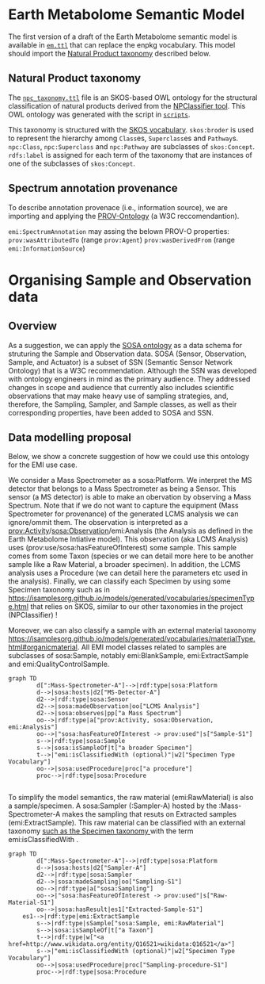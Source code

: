# Earth Metabolome Semantic Model
The first version of a draft of the Earth Metabolome semantic model is available in [`em.ttl`](em.ttl) that can replace the enpkg vocabulary. This model should import the [Natural Product taxonomy](#Natural_Product_taxonomy) described below. 

## Natural Product taxonomy
The [`npc_taxonomy.ttl`](npc_taxonomy.ttl) file is an SKOS-based OWL ontology for the structural classification of natural products derived from the [NPClassifier tool](https://pubs.acs.org/doi/10.1021/acs.jnatprod.1c00399). This OWL ontology was generated with the script in [`scripts`](scripts/natural_product_taxonomy).

This taxonomy is structured with the [SKOS vocabulary](https://www.w3.org/TR/skos-reference). `skos:broder` is used to represent the hierarchy among `Class`es, `Superclass`es and `Pathway`s.  `npc:Class`, `npc:Superclass` and `npc:Pathway` are subclasses of `skos:Concept`. `rdfs:label` is assigned for each term of the taxonomy that are instances of one of the subclasses of `skos:Concept`.

## Spectrum annotation provenance
To describe annotation provenace (i.e., information source), we are importing and applying the [PROV-Ontology](https://www.w3.org/TR/prov-o/) (a W3C reccomendantion).

`emi:SpectrumAnnotation` may assing the belown PROV-O properties:
`prov:wasAttributedTo` (range `prov:Agent`)
`prov:wasDerivedFrom`  (range `emi:InformationSource`)


# Organising Sample and Observation data

## Overview

As a suggestion, we can apply the [SOSA ontology](https://www.w3.org/TR/vocab-ssn/) as a data schema for struturing the Sample and Observation data. SOSA (Sensor, Observation, Sample, and Actuator) is a subset of SSN (Semantic Sensor Network Ontology) that is a W3C recommendation. Although the SSN  was developed with ontology engineers in mind as the primary audience. They addressed changes in scope and audience that currently also includes  scientific observations that may make heavy use of sampling strategies, and, therefore, the Sampling, Sampler, and Sample classes, as well as their corresponding properties, have been added to SOSA and SSN. 

## Data modelling proposal
Below, we show a concrete suggestion of how we could use this ontology for the EMI use case.

We consider a Mass Spectrometer as a sosa:Platform. We interpret the MS detector that belongs to a Mass Spectrometer as being a Sensor. This sensor (a MS detector) is able to make an obervation by observing a Mass Spectrum.  Note that if we do not want to capture the equipment (Mass Spectrometer for provenance) of the generated LCMS analysis we can ignore/ommit them. The observation is interpreted as a [prov:Activity](https://www.w3.org/TR/prov-o/#Activity)/[sosa:Observation](https://www.w3.org/TR/vocab-ssn/#Observation)/emi:Analysis (the Analysis as defined in the Earth Metabolome Intiative model). This observation (aka LCMS Analysis) uses (prov:use/sosa:hasFeatureOfInterest) some sample. This sample comes from some Taxon (species or we can detail more here to be another sample like a Raw Material, a broader specimen). In addition, the LCMS analysis uses a Procedure (we can detail here the parameters etc used in the analysis). Finally, we can classify each Specimen by using some Specimen taxonomy such as in https://isamplesorg.github.io/models/generated/vocabularies/specimenType.html that relies on SKOS, similar to our other taxonomies in the project (NPClassifier) !

Moreover, we can also classify a sample with an external material taxonomy https://isamplesorg.github.io/models/generated/vocabularies/materialType.html#organicmaterial. All EMI model classes related to samples are subclasses of sosa:Sample, notably  emi:BlankSample, emi:ExtractSample and emi:QualityControlSample. 

```mermaid
graph TD
		d[":Mass-Spectrometer-A"]-->|rdf:type|sosa:Platform
		d-->|sosa:hosts|d2["MS-Detector-A"]
		d2-->|rdf:type|sosa:Sensor
		d2-->|sosa:madeObservation|oo["LCMS Analysis"]
        d2-->|sosa:observes|pp["a Mass Spectrum"]
        oo-->|rdf:type|a["prov:Activity, sosa:Observation, emi:Analysis"]
        oo-->|"sosa:hasFeatureOfInterest -> prov:used"|s["Sample-S1"]
        s-->|rdf:type|sosa:Sample
        s-->|sosa:isSampleOf|t["a broader Specimen"]
        t-->|"emi:isClassifiedWith (optional)"|w2["Specimen Type Vocabulary"]
        oo-->|sosa:usedProcedure|proc["a procedure"]
        proc-->|rdf:type|sosa:Procedure
        

```

To simplify the model semantics, the raw material (emi:RawMaterial) is also a sample/specimen. A sosa:Sampler (:Sampler-A) hosted by the :Mass-Spectrometer-A makes the sampling that resuts on Extracted samples (emi:ExtractSample). This raw material can be classified with an external taxonomy [such as the Specimen taxonomy ](https://isamplesorg.github.io/models/generated/vocabularies/specimenType.html) with the term emi:isClassifiedWith .

```mermaid
graph TD
		d[":Mass-Spectrometer-A"]-->|rdf:type|sosa:Platform
		d-->|sosa:hosts|d2["Sampler-A"]
		d2-->|rdf:type|sosa:Sampler
		d2-->|sosa:madeSampling|oo["Sampling-S1"]
        oo-->|rdf:type|a["sosa:Sampling"]
        oo-->|"sosa:hasFeatureOfInterest -> prov:used"|s["Raw-Material-S1"]
        oo-->|sosa:hasResult|es1["Extracted-Sample-S1"]
	es1-->|rdf:type|emi:ExtractSample
        s-->|rdf:type|sSample["sosa:Sample, emi:RawMaterial"]
        s-->|sosa:isSampleOf|t["a Taxon"]
        t-->|rdf:type|w["<a href=http://www.wikidata.org/entity/Q16521>wikidata:Q16521</a>"]
        s-->|"emi:isClassifiedWith (optional)"|w2["Specimen Type Vocabulary"]
        oo-->|sosa:usedProcedure|proc["Sampling-procedure-S1"]
        proc-->|rdf:type|sosa:Procedure
        

```
